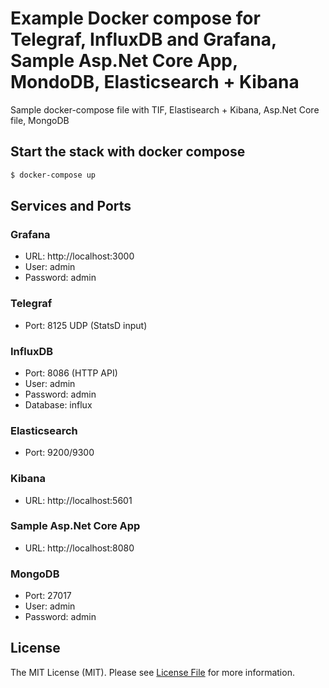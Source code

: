 # Example Docker compose for Telegraf, InfluxDB and Grafana, Sample Asp.Net Core App, MondoDB, Elasticsearch + Kibana

Sample docker-compose file with TIF, Elastisearch + Kibana, Asp.Net Core file, MongoDB


## Start the stack with docker compose

```bash
$ docker-compose up
```

## Services and Ports

### Grafana
- URL: http://localhost:3000 
- User: admin 
- Password: admin 

### Telegraf
- Port: 8125 UDP (StatsD input)

### InfluxDB
- Port: 8086 (HTTP API)
- User: admin 
- Password: admin 
- Database: influx

### Elasticsearch
- Port: 9200/9300

### Kibana
- URL: http://localhost:5601

### Sample Asp.Net Core App
- URL: http://localhost:8080

### MongoDB
- Port: 27017
- User: admin 
- Password: admin 



## License

The MIT License (MIT). Please see [License File](LICENSE) for more information.


